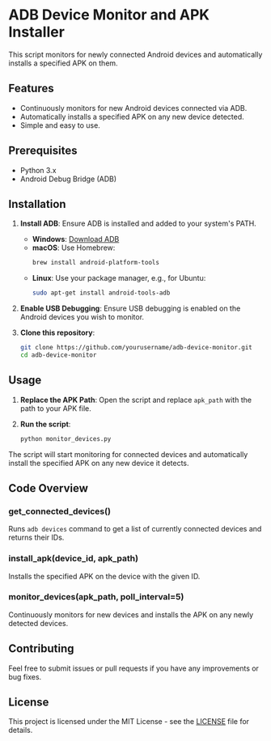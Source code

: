 # ADB Device Monitor and APK Installer

This script monitors for newly connected Android devices and automatically installs a specified APK on them.

## Features

- Continuously monitors for new Android devices connected via ADB.
- Automatically installs a specified APK on any new device detected.
- Simple and easy to use.

## Prerequisites

- Python 3.x
- Android Debug Bridge (ADB)

## Installation

1. **Install ADB**: Ensure ADB is installed and added to your system's PATH.

    - **Windows**: [Download ADB](https://developer.android.com/studio/releases/platform-tools)
    - **macOS**: Use Homebrew:
      ```sh
      brew install android-platform-tools
      ```
    - **Linux**: Use your package manager, e.g., for Ubuntu:
      ```sh
      sudo apt-get install android-tools-adb
      ```

2. **Enable USB Debugging**: Ensure USB debugging is enabled on the Android devices you wish to monitor.

3. **Clone this repository**:
    ```sh
    git clone https://github.com/yourusername/adb-device-monitor.git
    cd adb-device-monitor
    ```

## Usage

1. **Replace the APK Path**: Open the script and replace `apk_path` with the path to your APK file.

2. **Run the script**:
    ```sh
    python monitor_devices.py
    ```

The script will start monitoring for connected devices and automatically install the specified APK on any new device it detects.

## Code Overview

### get_connected_devices()

Runs `adb devices` command to get a list of currently connected devices and returns their IDs.

### install_apk(device_id, apk_path)

Installs the specified APK on the device with the given ID.

### monitor_devices(apk_path, poll_interval=5)

Continuously monitors for new devices and installs the APK on any newly detected devices.

## Contributing

Feel free to submit issues or pull requests if you have any improvements or bug fixes.

## License

This project is licensed under the MIT License - see the [LICENSE](LICENSE) file for details.

